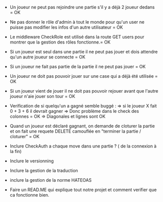 - Un joueur ne peut pas rejoindre une partie s'il y a déjà 2 joueur dedans = OK

- Ne pas donner le rôle d'admin à tout le monde pour qu'un user ne puisse pas modifier les infos d'un autre utilisateur = OK

- Le middleware CheckRole est utilisé dans la route GET users pour montrer que la gestion des rôles fonctionne.= OK

- Si un joueur est seul dans une partie il ne peut pas jouer et dois attendre qu'un autre joueur se connecte = OK

- Si un joueur ne fait pas partie de la partie il ne peut pas jouer = OK

- Un joueur ne doit pas pouvoir jouer sur une case qui a déjà été utilisée = OK

- Si un joueur vient de jouer il ne doit pas pouvoir rejouer avant que l'autre joueur n'aie jouer son tour = OK

- Verification de si quelqu'un a gagné semble buggé : 
=> si le joueur X fait 0 + 3 + 6 il devrait gagner 
=> Donc problème dans le check des colonnes = OK
=> Diagonales et lignes sont OK 

- Quand un joueur est déclaré gagnant, on demande de cloturer la partie et on fait une requete DELETE camouflée en "terminer la partie / cloturer" = OK 

- Inclure CheckAuth a chaque move dans une partie ? ( de la connexion à la fin)

- Inclure le versionning 
- Inclure la gestion de la traduction
- inclure la gestion de la norme HATEOAS

- Faire un READ.ME qui explique tout notre projet et comment verifier que ca fonctionne bien.

